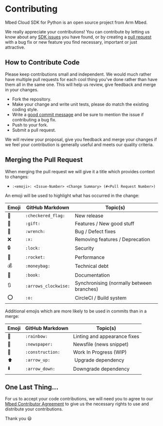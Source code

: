 # Contributing

Mbed Cloud SDK for Python is an open source project from Arm Mbed.

We really appreciate your contributions! You can contribute by letting us know
about any [SDK issues](https://github.com/ARMmbed/mbed-cloud-sdk-python/issues)
you have found, or by creating a [pull request](https://github.com/ARMmbed/mbed-cloud-sdk-python/pulls)
with a bug fix or new feature you find necessary, important or just attractive.

## How to Contribute Code

Please keep contributions small and independent. We would much rather have
multiple pull requests for each cool thing you've done rather than have them all
in the same one. This will help us review, give feedback and merge in your
changes.

- Fork the repository.
- Make your change and write unit tests, please do match the existing coding
  style.
- Write a [good commit message](http://tbaggery.com/2008/04/19/a-note-about-git-commit-messages.html)
  and be sure to mention the issue if contributing a bug fix.
- Push to your fork.
- Submit a pull request.

We will review your proposal, give you feedback and merge your changes if we
feel your contribution is generally useful and meets our quality criteria.

## Merging the Pull Request

When merging the pull request we will give it a title which provides context to changes:
* `:<emoji>: <Issue-Number> <Change Summary> (#<Pull Request Number>)`

An emoji will be used to highlight what has occurred in the change:

Emoji | GitHub Markdown | Topic(s)
------|-----------------|---------
🏁 | `:checkered_flag:` | New release
🎁 | `:gift:` | Features / New good stuff
🔧 | `:wrench:` | Bug / Defect fixes
❌ | `:x:` | Removing features / Deprecation
🔒 | `:lock:` | Security
🚀 | `:rocket:` | Performance
💰 | `:moneybag:` | Technical debt
📖 | `:book:` | Documentation
🔃 | `:arrows_clockwise:` | Synchronising (normally between branches)
⭕️ | `:o:` | CircleCI / Build system

Additional emojis which are more likely to be used in commits than in a merge:

Emoji | GitHub Markdown | Topic(s)
------|-----------------|---------
🌈 | `:rainbow:` | Linting and appearance fixes
📰 | `:newspaper:` | Newsfile (news snippet)
🚧 | `:construction:` | Work In Progress (WIP)
⬆️ | `:arrow_up:` |️ Upgrade dependency
⬇️ | `:arrow_down:` | Downgrade dependency

## One Last Thing...

For us to accept your code contributions, we will need you to agree to our [Mbed
Contributor Agreement](http://developer.mbed.org/contributor_agreement/) to give
us the necessary rights to use and distribute your contributions.

Thank you :smiley:
